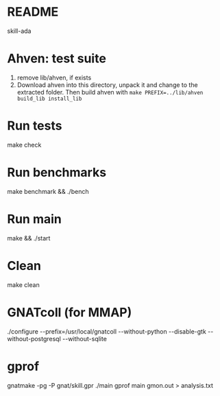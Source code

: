 README
======

skill-ada

# Ahven: test suite
1) remove lib/ahven, if exists
2) Download ahven into this directory, unpack it and change to the extracted folder. Then build ahven with `make PREFIX=../lib/ahven build_lib install_lib`

# Run tests
make check

# Run benchmarks
make benchmark && ./bench

# Run main
make && ./start

# Clean
make clean

# GNATcoll (for MMAP)
./configure --prefix=/usr/local/gnatcoll --without-python --disable-gtk --without-postgresql --without-sqlite

# gprof
gnatmake -pg -P gnat/skill.gpr
./main
 gprof main gmon.out > analysis.txt
